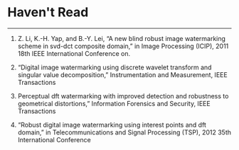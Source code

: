 # Haven't Read
---
1. Z. Li, K.-H. Yap, and B.-Y. Lei, “A new blind robust image watermarking scheme in svd-dct composite domain,” in Image Processing (ICIP), 2011 18th IEEE International Conference on.

2. “Digital image watermarking using discrete wavelet transform and singular value decomposition,” Instrumentation and Measurement, IEEE Transactions

3. Perceptual dft watermarking with improved detection and robustness to geometrical distortions,” Information Forensics and Security, IEEE Transactions

4. “Robust digital image watermarking using interest points and dft domain,” in Telecommunications and Signal Processing (TSP), 2012 35th International Conference
